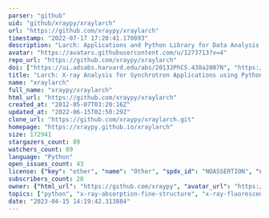 ```yaml
---
parser: "github"
uid: "github/xraypy/xraylarch"
url: "https://github.com/xraypy/xraylarch"
timestamp: "2022-07-17 17:20:41.170893"
description: "Larch: Applications and Python Library for Data Analysis of X-ray Absorption Spectroscopy (XAS, XANES, XAFS, EXAFS), X-ray Fluorescence (XRF) Spectroscopy and Imaging, and more."
avatar: "https://avatars.githubusercontent.com/u/1273713?v=4"
repo_url: "https://github.com/xraypy/xraylarch"
doi: ["https://ui.adsabs.harvard.edu/abs/2013JPhCS.430a2007N", "https://ui.adsabs.harvard.edu/abs/2017ascl.soft03001N/abstract"]
title: "Larch: X-ray Analysis for Synchrotron Applications using Python"
name: "xraylarch"
full_name: "xraypy/xraylarch"
html_url: "https://github.com/xraypy/xraylarch"
created_at: "2012-05-07T03:20:16Z"
updated_at: "2022-06-15T02:50:29Z"
clone_url: "https://github.com/xraypy/xraylarch.git"
homepage: "https://xraypy.github.io/xraylarch"
size: 172941
stargazers_count: 89
watchers_count: 89
language: "Python"
open_issues_count: 43
license: {"key": "other", "name": "Other", "spdx_id": "NOASSERTION", "url": null, "node_id": "MDc6TGljZW5zZTA="}
subscribers_count: 20
owner: {"html_url": "https://github.com/xraypy", "avatar_url": "https://avatars.githubusercontent.com/u/1273713?v=4", "login": "xraypy", "type": "Organization"}
topics: ["python", "x-ray-absorption-fine-structure", "x-ray-fluorescence", "x-ray-physics", "synchrotron"]
date: "2023-04-15 14:19:42.313884"
---
```


